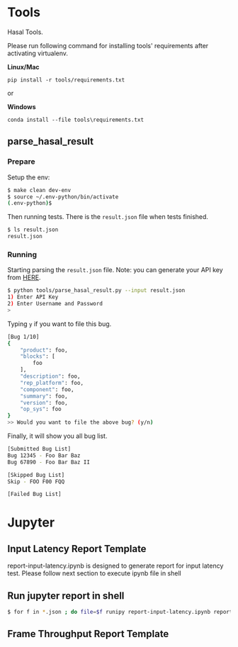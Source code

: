 # Tools

Hasal Tools.

Please run following command for installing tools' requirements after activating virtualenv.

**Linux/Mac**

`pip install -r tools/requirements.txt`

or

**Windows**

`conda install --file tools\requirements.txt`

## parse\_hasal\_result

### Prepare

Setup the env:
```bash
$ make clean dev-env
$ source ~/.env-python/bin/activate
(.env-python)$
```

Then running tests. There is the `result.json` file when tests finished.
```bash
$ ls result.json
result.json
```

### Running

Starting parsing the `result.json` file.
Note: you can generate your API key from [HERE](https://bugzilla.mozilla.org/userprefs.cgi?tab=apikey).
```bash
$ python tools/parse_hasal_result.py --input result.json
1) Enter API Key
2) Enter Username and Password
>
```

Typing `y` if you want to file this bug.
```bash
[Bug 1/10]
{
    "product": foo,
    "blocks": [
        foo
    ],
    "description": foo,
    "rep_platform": foo,
    "component": foo,
    "summary": foo,
    "version": foo,
    "op_sys": foo
}
>> Would you want to file the above bug? (y/n)
```

Finally, it will show you all bug list.
```bash
[Submitted Bug List]
Bug 12345 - Foo Bar Baz
Bug 67890 - Foo Bar Baz II

[Skipped Bug List]
Skip - FOO F00 FQQ

[Failed Bug List]
```


# Jupyter

## Input Latency Report Template
report-input-latency.ipynb is designed to generate report for input latency test. Please follow next section to execute ipynb file in shell

## Run jupyter report in shell

```bash
$ for f in *.json ; do file=$f runipy report-input-latency.ipynb report-$f.ipynb; done
```

## Frame Throughput Report Template



